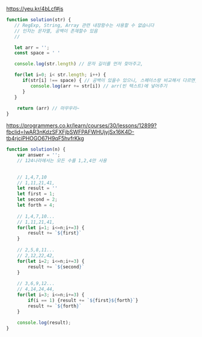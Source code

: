 https://yeu.kr/4bLcf#js
```javascript
function solution(str) {
   // RegExp, String, Array 관련 내장함수는 사용할 수 없습니다
   // 인자는 문자열, 공백이 존재할수 있음
   // 

   let arr = '';
   const space = ' '

   console.log(str.length) // 문자 길이를 먼저 찾아주고, 

   for(let i=0; i< str.length; i++) { 
      if(str[i] !== space) { // 공백이 있을수 있으니, 스페이스랑 비교해서 다르면,
         console.log(arr += str[i]) // arr(빈 텍스트)에 넣어주기
      }
   }
   
    return (arr) // 마무우리~ 
}

```

https://programmers.co.kr/learn/courses/30/lessons/12899?fbclid=IwAR3nKdzSFXFjbSWFPAFWHUjyjSx16K4D-tb4rjciPHOGO67H9qF5hvfrKkg
```javascript
function solution(n) {
    var answer = '';
    // 124나라에서는 모든 수를 1,2,4만 사용 
    

    // 1,4,7,10
    // 1,11,21,41,
    let result = ''
    let first = 1;
    let second = 2;
    let forth = 4;
    
    // 1,4,7,10...
    // 1,11,21,41,
    for(let i=1; i<=n;i+=3) {
        result += `${first}`
    }
    
    // 2,5,8,11...
    // 2,12,22,42,
    for(let i=2; i<=n;i+=3) {
        result += `${second}`
    }
    
    // 3,6,9,12...
    // 4,14,24,44,
    for(let i=3; i<=n;i+=3) {
        if(i == 1) {result += `${first}${forth}`}
        result += `${forth}`
    }
    
    console.log(result);
}
 
```
